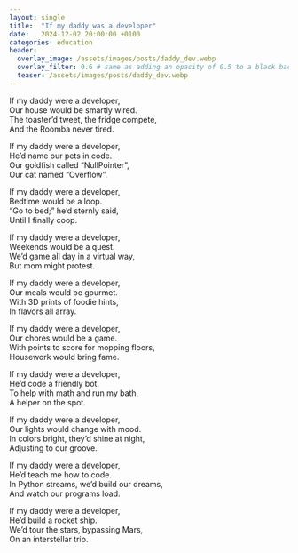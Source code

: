 ```yaml
---
layout: single
title:  "If my daddy was a developer"
date:   2024-12-02 20:00:00 +0100
categories: education
header:
  overlay_image: /assets/images/posts/daddy_dev.webp
  overlay_filter: 0.6 # same as adding an opacity of 0.5 to a black background
  teaser: /assets/images/posts/daddy_dev.webp
---
```


If my daddy were a developer, \
Our house would be smartly wired. \
The toaster’d tweet, the fridge compete, \
And the Roomba never tired.

If my daddy were a developer,\
He’d name our pets in code.\
Our goldfish called “NullPointer”,\
Our cat named “Overflow”.

If my daddy were a developer,\
Bedtime would be a loop.\
“Go to bed;” he’d sternly said,\
Until I finally coop.

If my daddy were a developer,\
Weekends would be a quest.\
We’d game all day in a virtual way,\
But mom might protest.

If my daddy were a developer,\
Our meals would be gourmet.\
With 3D prints of foodie hints,\
In flavors all array.

If my daddy were a developer,\
Our chores would be a game.\
With points to score for mopping floors,\
Housework would bring fame.

If my daddy were a developer,\
He’d code a friendly bot.\
To help with math and run my bath,\
A helper on the spot.

If my daddy were a developer,\
Our lights would change with mood.\
In colors bright, they’d shine at night,\
Adjusting to our groove.

If my daddy were a developer,\
He’d teach me how to code.\
In Python streams, we’d build our dreams,\
And watch our programs load.

If my daddy were a developer,\
He’d build a rocket ship.\
We’d tour the stars, bypassing Mars,\
On an interstellar trip.
